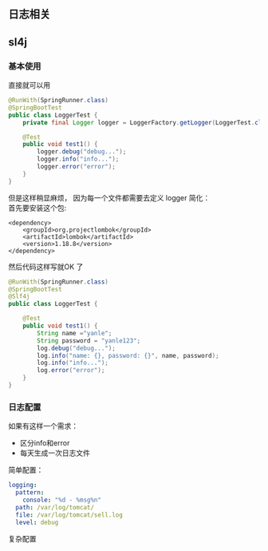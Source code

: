 ## 日志相关


## sl4j

### 基本使用
直接就可以用
```java
@RunWith(SpringRunner.class)
@SpringBootTest
public class LoggerTest {
    private final Logger logger = LoggerFactory.getLogger(LoggerTest.class);

    @Test
    public void test1() {
        logger.debug("debug...");
        logger.info("info...");
        logger.error("error");
    }
}
```

但是这样稍显麻烦， 因为每一个文件都需要去定义 logger
简化：                 
首先要安装这个包: 
```
<dependency>
    <groupId>org.projectlombok</groupId>
    <artifactId>lombok</artifactId>
    <version>1.18.8</version>
</dependency>
```
然后代码这样写就OK 了
```java
@RunWith(SpringRunner.class)
@SpringBootTest
@Slf4j
public class LoggerTest {

    @Test
    public void test1() {
        String name ="yanle";
        String password = "yanle123";
        log.debug("debug...");
        log.info("name: {}, password: {}", name, password);
        log.info("info...");
        log.error("error");
    }
}
```

### 日志配置
如果有这样一个需求：                          
- 区分info和error
- 每天生成一次日志文件

简单配置：               
```yml
logging:
  pattern:
    console: "%d - %msg%n"
  path: /var/log/tomcat/
  file: /var/log/tomcat/sell.log
  level: debug
```

复杂配置
```xml

```

